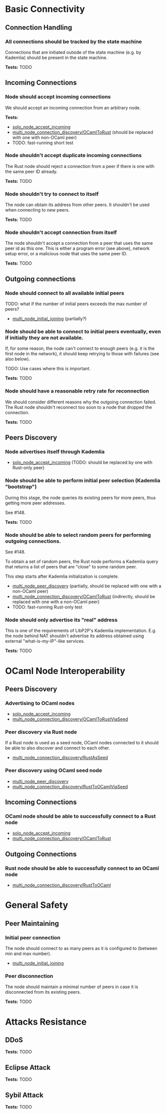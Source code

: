 # Basic Connectivity

## Connection Handling

### All connections should be tracked by the state machine

Connections that are initiated outside of the state machine (e.g. by Kademlia)
should be present in the state machine.

**Tests:** TODO

## Incoming Connections

### Node should accept incoming connections

We should accept an incoming connection from an arbitrary node.

**Tests:**
- [solo_node_accept_incoming](../node/testing/src/scenarios/solo_node/basic_connectivity_accept_incoming.rs)
- [multi_node_connection_discovery/OCamlToRust](../node/testing/src/scenarios/multi_node/connection_discovery.rs#L127) (should be replaced with one with non-OCaml peer)
- TODO: fast-running short test

### Node shouldn't accept duplicate incoming connections

The Rust node should reject a connection from a peer if there is one with the same
peer ID already.

**Tests:** TODO

### Node shouldn't try to connect to itself

The node can obtain its address from other peers. It shouldn't be used when connecting to new peers.

**Tests:** TODO

### Node shouldn't accept connection from itself

The node shouldn't accept a connection from a peer that uses the same peer id as
this one. This is either a program error (see above), network setup error, or a
malicious node that uses the same peer ID.

**Tests:** TODO

## Outgoing connections

### Node should connect to all available initial peers

TODO: what if the number of initial peers exceeds the max number of peers?

- [multi_node_initial_joining](../node/testing/src/scenarios/multi_node/basic_connectivity_initial_joining.rs) (partially?)

### Node should be able to connect to initial peers eventually, even if initially they are not available.

If, for some reason, the node can't connect to enough peers (e.g. it is the first
node in the network), it should keep retrying to those with failures (see also
below).

TODO: Use cases where this is important.

**Tests:** TODO

### Node should have a reasonable retry rate for reconnection

We should consider different reasons why the outgoing connection failed. The Rust
node shouldn't reconnect too soon to a node that dropped the connection.

**Tests:** TODO

## Peers Discovery

### Node advertises itself through Kademlia

- [solo_node_accept_incoming](../node/testing/src/scenarios/solo_node/basic_connectivity_accept_incoming.rs) (TODO: should be replaced by one with Rust-only peer)

### Node should be able to perform initial peer selection (Kademlia "bootstrap")

During this stage, the node queries its existing peers for more peers, thus getting more peer addresses.

See #148.

**Tests:** TODO

### Node should be able to select random peers for performing outgoing connections.

See #148.

To obtain a set of random peers, the Rust node performs a Kademlia query
that returns a list of peers that are "close" to some random peer.

This step starts after Kademlia initialization is complete.

- [multi_node_peer_discovery](../node/testing/src/scenarios/multi_node/basic_connectivity_peer_discovery.rs) (partially, should be replaced with one with a non-OCaml peer)
- [multi_node_connection_discovery/OCamlToRust](../node/testing/src/scenarios/multi_node/connection_discovery.rs#L127) (indirectly, should be replaced with one with a non-OCaml peer)
- TODO: fast-running Rust-only test

### Node should only advertise its "real" address

This is one of the requirements of LibP2P's Kademlia implementation. E.g. the
node behind NAT shouldn't advertise its address obtained using external
"what-is-my-IP"-like services.

**Tests:** TODO

# OCaml Node Interoperability

## Peers Discovery

### Advertising to OCaml nodes

- [solo_node_accept_incoming](../node/testing/src/scenarios/solo_node/basic_connectivity_accept_incoming.rs)
- [multi_node_connection_discovery/OCamlToRustViaSeed](../node/testing/src/scenarios/multi_node/connection_discovery.rs#L267)

### Peer discovery via Rust node

If a Rust node is used as a seed node, OCaml nodes connected to it should be
able to also discover and connect to each other.

- [multi_node_connection_discovery/RustAsSeed](../node/testing/src/scenarios/multi_node/connection_discovery.rs#L25)

### Peer discovery using OCaml seed node

- [multi_node_peer_discovery](../node/testing/src/scenarios/multi_node/basic_connectivity_peer_discovery.rs)
- [multi_node_connection_discovery/RustToOCamlViaSeed](../node/testing/src/scenarios/multi_node/connection_discovery.rs#L362)

## Incoming Connections

### OCaml node should be able to successfully connect to a Rust node

- [solo_node_accept_incoming](../node/testing/src/scenarios/solo_node/basic_connectivity_accept_incoming.rs)
- [multi_node_connection_discovery/OCamlToRust](../node/testing/src/scenarios/multi_node/connection_discovery.rs#L127)

## Outgoing Connections

### Rust node should be able to successfully connect to an OCaml node

- [multi_node_connection_discovery/RustToOCaml](../node/testing/src/scenarios/multi_node/connection_discovery.rs#201)

# General Safety

## Peer Maintaining

### Initial peer connection

The node should connect to as many peers as it is configured to (between min and max number).

- [multi_node_initial_joining](../node/testing/src/scenarios/multi_node/basic_connectivity_initial_joining.rs)

### Peer disconnection

The node should maintain a minimal number of peers in case it is disconnected
from its existing peers.

**Tests:** TODO

# Attacks Resistance


## DDoS 

**Tests:** TODO

## Eclipse Attack

**Tests:** TODO

## Sybil Attack

**Tests:** TODO
